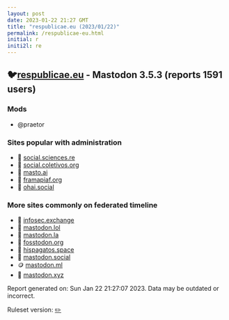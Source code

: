 ```yaml
---
layout: post
date: 2023-01-22 21:27 GMT
title: "respublicae.eu (2023/01/22)"
permalink: /respublicae-eu.html
initial: r
initi2l: re
---
```


## 🐦[respublicae.eu](https://respublicae.eu) - Mastodon 3.5.3 (reports 1591 users)

### Mods
 * @praetor

### Sites popular with administration

* 🐘 [social.sciences.re](/social-sciences-re.html)
* 🐘 [social.coletivos.org](/social-coletivos-org.html)
* 🐘 [masto.ai](/masto-ai.html)
* 🐘 [framapiaf.org](/framapiaf-org.html)
* 🐘 [ohai.social](/ohai-social.html)

### More sites commonly on federated timeline

* 🐘 [infosec.exchange](/infosec-exchange.html)
* 🐘 [mastodon.lol](/mastodon-lol.html)
* 🐘 [mastodon.la](/mastodon-la.html)
* 🐘 [fosstodon.org](/fosstodon-org.html)
* 🐘 [hispagatos.space](/hispagatos-space.html)
* 🐘 [mastodon.social](/mastodon-social.html)
* 🪙 [mastodon.ml](/mastodon-ml.html)
* 🐘 [mastodon.xyz](/mastodon-xyz.html)

Report generated on: Sun Jan 22 21:27:07 2023. Data may be outdated or incorrect.

Ruleset version: [✏️](/version-pencil)
